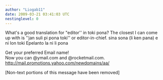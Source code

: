 ```yaml
---
author: "Liogab11"
date: 2009-03-21 03:41:03 UTC
nestinglevel: 0
---
```

What's a good translation for "editor'' in toki pona? The closest I can come up with is ''jan suli pi pona toki'' or editor-in-chief. sina sona (li ken pana) e ni lon toki Epelanto la ni li pona  
  
  
  
Get your preferred Email name!  
Now you can @ymail.com and @rocketmail.com.  
http://mail.promotions.yahoo.com/newdomains/aa/  
  
\[Non-text portions of this message have been removed\]